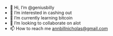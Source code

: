 - 👋 Hi, I’m @geniusbilly
- 👀 I’m interested in cashing out 
- 🌱 I’m currently learning bitcoin
- 💞️ I’m looking to collaborate on alot
- 📫 How to reach me annbillnicholas@gmail.com

<!---
geniusbilly/geniusbilly is a ✨ special ✨ repository because its `README.md` (this file) appears on your GitHub profile.
You can click the Preview link to take a look at your changes.
--->
